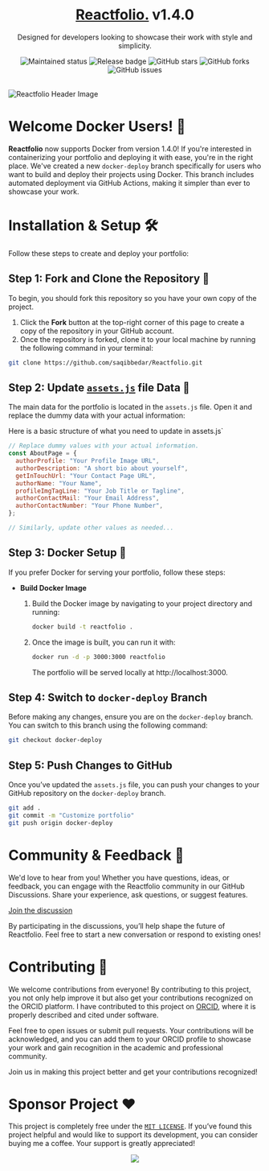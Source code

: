 <div align="center">
<span><h1><a href="https://saqibbedar.github.io/Reactfolio/" target="_blank">Reactfolio.</a> v1.4.0</h1></span>

<span>Designed for developers looking to showcase their work with style and simplicity.</span>

<div align="center">
    <img src="https://img.shields.io/badge/maintenance-actively--developed-brightgreen.svg" alt="Maintained status" />
    <img src="https://img.shields.io/github/v/release/saqibbedar/Reactfolio.svg" alt="Release badge" />
  <img src="https://img.shields.io/github/stars/saqibbedar/Reactfolio.svg" alt="GitHub stars" />
   <img src="https://img.shields.io/github/forks/saqibbedar/Reactfolio.svg" alt="GitHub forks" />
  <img src="https://img.shields.io/github/issues/saqibbedar/Reactfolio.svg" alt="GitHub issues" />
</div>

</div>

</br>

![Reactfolio Header Image](./public/header.jpg)

# Welcome Docker Users! 🚀

**Reactfolio** now supports Docker from version 1.4.0! If you're interested in containerizing your portfolio and deploying it with ease, you're in the right place. We've created a new `docker-deploy` branch specifically for users who want to build and deploy their projects using Docker. This branch includes automated deployment via GitHub Actions, making it simpler than ever to showcase your work.

# Installation & Setup 🛠️

Follow these steps to create and deploy your portfolio:

## Step 1: Fork and Clone the Repository 📂

To begin, you should fork this repository so you have your own copy of the project.

1. Click the **Fork** button at the top-right corner of this page to create a copy of the repository in your GitHub account.
2. Once the repository is forked, clone it to your local machine by running the following command in your terminal:

```bash
git clone https://github.com/saqibbedar/Reactfolio.git
```

## Step 2: Update [`assets.js`](https://github.com/saqibbedar/Reactfolio/blob/main/src/assets/assets.js) file Data 📝

The main data for the portfolio is located in the `assets.js` file. Open it and replace the dummy data with your actual information:

Here is a basic structure of what you need to update in assets.js`

```js
// Replace dummy values with your actual information.
const AboutPage = {
  authorProfile: "Your Profile Image URL",
  authorDescription: "A short bio about yourself",
  getInTouchUrl: "Your Contact Page URL",
  authorName: "Your Name",
  profileImgTagLine: "Your Job Title or Tagline",
  authorContactMail: "Your Email Address",
  authorContactNumber: "Your Phone Number",
};

// Similarly, update other values as needed...
```

## Step 3: Docker Setup 🐳

If you prefer Docker for serving your portfolio, follow these steps:

- **Build Docker Image**

  1. Build the Docker image by navigating to your project directory and running:

      ```bash
      docker build -t reactfolio .
      ```
  2. Once the image is built, you can run it with:
      ```bash
      docker run -d -p 3000:3000 reactfolio
      ```
      The portfolio will be served locally at http://localhost:3000.

## Step 4: Switch to `docker-deploy` Branch

Before making any changes, ensure you are on the `docker-deploy` branch. You can switch to this branch using the following command:

```bash
git checkout docker-deploy
```

## Step 5: Push Changes to GitHub

Once you’ve updated the `assets.js` file, you can push your changes to your GitHub repository on the `docker-deploy` branch.

```bash
git add .
git commit -m "Customize portfolio"
git push origin docker-deploy
```
# Community & Feedback 💬

We'd love to hear from you! Whether you have questions, ideas, or feedback, you can engage with the Reactfolio community in our GitHub Discussions. Share your experience, ask questions, or suggest features.

[Join the discussion](https://github.com/saqibbedar/Reactfolio/discussions)

By participating in the discussions, you’ll help shape the future of Reactfolio. Feel free to start a new conversation or respond to existing ones!
# Contributing 🤝

We welcome contributions from everyone! By contributing to this project, you not only help improve it but also get your contributions recognized on the ORCID platform. I have contributed to this project on [ORCID](https://orcid.org/0009-0006-2554-8074), where it is properly described and cited under software.

Feel free to open issues or submit pull requests. Your contributions will be acknowledged, and you can add them to your ORCID profile to showcase your work and gain recognition in the academic and professional community.

Join us in making this project better and get your contributions recognized!

# Sponsor Project ❤️

This project is completely free under the [`MIT LICENSE`](https://github.com/saqibbedar/Reactfolio?tab=MIT-1-ov-file). If you’ve found this project helpful and would like to support its development, you can consider buying me a coffee. Your support is greatly appreciated!

<div align="center">
<a href="https://www.buymeacoffee.com/saqibbedar"><img src="https://img.buymeacoffee.com/button-api/?text=Buy me a coffee&emoji=&slug=saqibbedar&button_colour=5F7FFF&font_colour=ffffff&font_family=Poppins&outline_colour=000000&coffee_colour=FFDD00"></a></div>